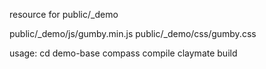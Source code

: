 resource for public/_demo

public/_demo/js/gumby.min.js
public/_demo/css/gumby.css

usage:
cd demo-base
compass compile
claymate build

